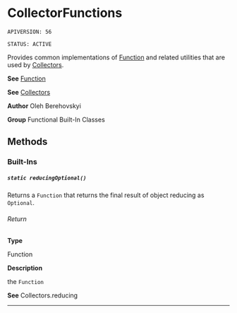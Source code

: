 # CollectorFunctions

`APIVERSION: 56`

`STATUS: ACTIVE`

Provides common implementations of [Function](/docs/Functional-Abstract-Classes/Function.md) and related utilities that are used by [Collectors](/docs/Functional-Built-In-Classes/Collectors.md).


**See** [Function](/docs/Functional-Abstract-Classes/Function.md)


**See** [Collectors](/docs/Functional-Built-In-Classes/Collectors.md)


**Author** Oleh Berehovskyi


**Group** Functional Built-In Classes

## Methods
### Built-Ins
##### `static reducingOptional()`

Returns a `Function` that returns the final result of object reducing as `Optional`.

###### Return

**Type**

Function

**Description**

the `Function`


**See** Collectors.reducing

---
